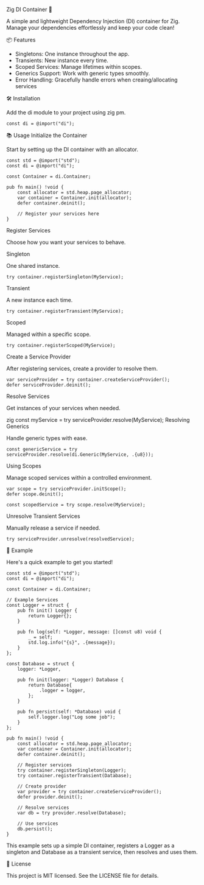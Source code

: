 Zig DI Container 🚀

A simple and lightweight Dependency Injection (DI) container for Zig. Manage your dependencies effortlessly and keep your code clean!

📦 Features
* Singletons: One instance throughout the app.
* Transients: New instance every time.
* Scoped Services: Manage lifetimes within scopes.
* Generics Support: Work with generic types smoothly.
* Error Handling: Gracefully handle errors when creaing/allocating services

🛠️ Installation

Add the di module to your project using zig pm.

```zig
const di = @import("di");
```

📚 Usage
Initialize the Container

Start by setting up the DI container with an allocator.

```zig
const std = @import("std");
const di = @import("di");

const Container = di.Container;

pub fn main() !void {
    const allocator = std.heap.page_allocator;
    var container = Container.init(allocator);
    defer container.deinit();

    // Register your services here
}
```
Register Services

Choose how you want your services to behave.

Singleton

One shared instance.

```zig
try container.registerSingleton(MyService);
```
Transient

A new instance each time.

```zig
try container.registerTransient(MyService);
```
Scoped

Managed within a specific scope.

```zig
try container.registerScoped(MyService);
```
Create a Service Provider

After registering services, create a provider to resolve them.

```zig
var serviceProvider = try container.createServiceProvider();
defer serviceProvider.deinit();
```
Resolve Services

Get instances of your services when needed.

zig
const myService = try serviceProvider.resolve(MyService);
Resolving Generics

Handle generic types with ease.

```zig
const genericService = try serviceProvider.resolve(di.Generic(MyService, .{u8}));
```
Using Scopes

Manage scoped services within a controlled environment.

```zig
var scope = try serviceProvider.initScope();
defer scope.deinit();

const scopedService = try scope.resolve(MyService);
```
Unresolve Transient Services

Manually release a service if needed.

```zig
try serviceProvider.unresolve(resolvedService);
```

🎉 Example

Here's a quick example to get you started!


```zig
const std = @import("std");
const di = @import("di");

const Container = di.Container;

// Example Services
const Logger = struct {
    pub fn init() Logger {
        return Logger{};
    }

    pub fn log(self: *Logger, message: []const u8) void {
        _ = self;
        std.log.info("{s}", .{message});
    }
};

const Database = struct {
    logger: *Logger,

    pub fn init(logger: *Logger) Database {
        return Database{
            .logger = logger,
        };
    }

    pub fn persist(self: *Database) void {
        self.logger.log("Log some job");
    }
};

pub fn main() !void {
    const allocator = std.heap.page_allocator;
    var container = Container.init(allocator);
    defer container.deinit();

    // Register services
    try container.registerSingleton(Logger);
    try container.registerTransient(Database);

    // Create provider
    var provider = try container.createServiceProvider();
    defer provider.deinit();

    // Resolve services
    var db = try provider.resolve(Database);

    // Use services
    db.persist();
}
```

This example sets up a simple DI container, registers a Logger as a singleton and Database as a transient service, then resolves and uses them.

📄 License

This project is MIT licensed. See the LICENSE file for details.